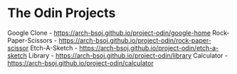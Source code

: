 # The Odin Projects
Google Clone - https://arch-bsoj.github.io/project-odin/google-home
Rock-Paper-Scissors - https://arch-bsoj.github.io/project-odin/rock-paper-scissor
Etch-A-Sketch - https://arch-bsoj.github.io/project-odin/etch-a-sketch
Library - https://arch-bsoj.github.io/project-odin/library
Calculator - https://arch-bsoj.github.io/project-odin/calculator
